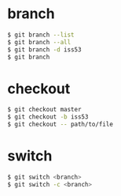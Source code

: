 # branch

```bash
$ git branch --list
$ git branch --all
$ git branch -d iss53
$ git branch 
```

# checkout 

```bash
$ git checkout master
$ git checkout -b iss53
$ git checkout -- path/to/file
```

# switch

```bash
$ git switch <branch>
$ git switch -c <branch>
```

<!--
checkout: 切换分支和恢复工作书文件。

switch: 切换分支。

restore: 恢复工作树中已被修改后的文件。

git push origin --delete dev (删除远程分支或者 tag)

1. 仓库 1
2. 新增 dev 分支
3. 新增 c2.md -> push dev
-->